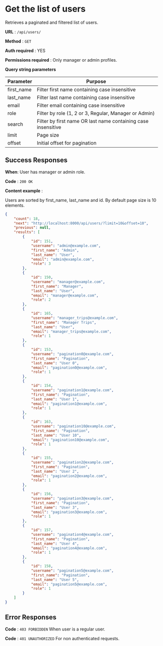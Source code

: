 # Get the list of users

Retrieves a paginated and filtered list of users.

**URL** : `/api/users/`

**Method** : `GET`

**Auth required** : YES

**Permissions required** : Only manager or admin profiles.

**Query string parameters**

| Parameter | Purpose                                                       |
| --------- | ------------------------------------------------------------- |
|first_name | Filter first name containing case insensitive                 |
|last_name  | Filter last name containing case insensitive                  |
|email      | Filter email containing case insensitive                      |
|role       | Filter by role (1, 2 or 3, Regular, Manager or Admin)         |
|search     | Filter by first name OR last name containing case insensitive |
|limit          | Page size                                                     |
|offset         | Initial offset for pagination                                 |

## Success Responses

**When**: User has manager or admin role.

**Code** : `200 OK`

**Content example** : 

Users are sorted by first_name, last_name and id. By default page size is 10 elements.

```json
{
    "count": 18,
    "next": "http://localhost:8000/api/users/?limit=10&offset=10",
    "previous": null,
    "results": [
        {
            "id": 151,
            "username": "admin@example.com",
            "first_name": "Admin",
            "last_name": "User",
            "email": "admin@example.com",
            "role": 3
        },
        {
            "id": 150,
            "username": "manager@example.com",
            "first_name": "Manager",
            "last_name": "User",
            "email": "manager@example.com",
            "role": 2
        },
        {
            "id": 165,
            "username": "manager_trips@example.com",
            "first_name": "Manager Trips",
            "last_name": "User",
            "email": "manager_trips@example.com",
            "role": 1
        },
        {
            "id": 153,
            "username": "pagination0@example.com",
            "first_name": "Pagination",
            "last_name": "User 0",
            "email": "pagination0@example.com",
            "role": 1
        },
        {
            "id": 154,
            "username": "pagination1@example.com",
            "first_name": "Pagination",
            "last_name": "User 1",
            "email": "pagination1@example.com",
            "role": 1
        },
        {
            "id": 163,
            "username": "pagination10@example.com",
            "first_name": "Pagination",
            "last_name": "User 10",
            "email": "pagination10@example.com",
            "role": 1
        },
        {
            "id": 155,
            "username": "pagination2@example.com",
            "first_name": "Pagination",
            "last_name": "User 2",
            "email": "pagination2@example.com",
            "role": 1
        },
        {
            "id": 156,
            "username": "pagination3@example.com",
            "first_name": "Pagination",
            "last_name": "User 3",
            "email": "pagination3@example.com",
            "role": 1
        },
        {
            "id": 157,
            "username": "pagination4@example.com",
            "first_name": "Pagination",
            "last_name": "User 4",
            "email": "pagination4@example.com",
            "role": 1
        },
        {
            "id": 158,
            "username": "pagination5@example.com",
            "first_name": "Pagination",
            "last_name": "User 5",
            "email": "pagination5@example.com",
            "role": 1
        }
    ]
}
```

## Error Responses

**Code** : `403 FORBIDDEN` When user is a regular user.

**Code** : `401 UNAUTHORIZED` For non authenticated requests.
